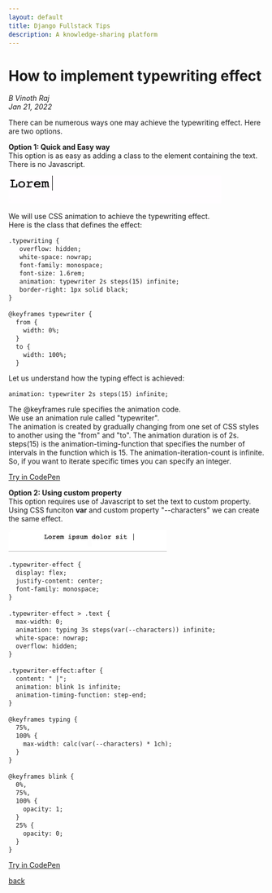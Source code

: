 ```yaml
---
layout: default
title: Django Fullstack Tips
description: A knowledge-sharing platform
---
```


# How to implement typewriting effect

_B Vinoth Raj_  
_Jan 21, 2022_  
  
There can be numerous ways one may achieve the typewriting effect. Here are two options.   

**Option 1: Quick and Easy way**  
This option is as easy as adding a class to the element containing the text. There is no Javascript.  
  
  ![Typewriting effect](../images/type2.gif)  
  
We will use CSS animation to achieve the typewriting effect.  
Here is the class that defines the effect: 
```
.typewriting {
   overflow: hidden;
   white-space: nowrap;
   font-family: monospace;
   font-size: 1.6rem;
   animation: typewriter 2s steps(15) infinite;
   border-right: 1px solid black;
}

@keyframes typewriter {
  from {
    width: 0%;
  }
  to {
    width: 100%;
  }

```
Let us understand how the typing effect is achieved:
```
animation: typewriter 2s steps(15) infinite;
```
The @keyframes rule specifies the animation code.  
We use an animation rule called "typewriter".  
The animation is created by gradually changing from one set of CSS styles to another using the "from" and "to".
The animation duration is of 2s. 
steps(15) is the animation-timing-function that specifies the number of intervals in the function which is 15.
The animation-iteration-count is infinite. So, if you want to iterate specific times you can specify an integer.

[Try in CodePen](https://codepen.io/bvinraj/pen/GRMbQdg)

**Option 2: Using custom property**  
This option requires use of Javascript to set the text to custom property.  
Using CSS funciton **var** and custom property "--characters" we can create the same effect.

  
  ![Typewriting effect](../images/type3.gif)  
  


```
.typewriter-effect {
  display: flex;
  justify-content: center;
  font-family: monospace;
}

.typewriter-effect > .text {
  max-width: 0;
  animation: typing 3s steps(var(--characters)) infinite;
  white-space: nowrap;
  overflow: hidden;
}

.typewriter-effect:after {
  content: " |";
  animation: blink 1s infinite;
  animation-timing-function: step-end;
}

@keyframes typing {
  75%,
  100% {
    max-width: calc(var(--characters) * 1ch);
  }
}

@keyframes blink {
  0%,
  75%,
  100% {
    opacity: 1;
  }
  25% {
    opacity: 0;
  }
}
```

[Try in CodePen](https://codepen.io/bvinraj/pen/vYeqepq)

[back](../)
